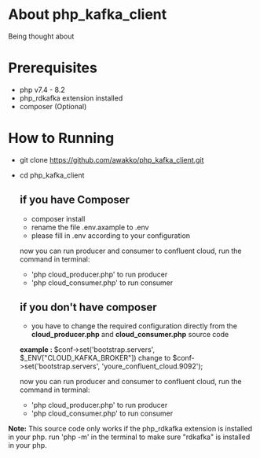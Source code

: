 # About php_kafka_client
Being thought about


# Prerequisites
- php v7.4 - 8.2
- php_rdkafka extension installed
- composer (Optional)


# How to Running
- git clone https://github.com/awakko/php_kafka_client.git
- cd php_kafka_client


    ## if you have Composer
    - composer install
    - rename the file .env.axample to .env
    - please fill in .env according to your configuration

    now you can run producer and consumer to confluent cloud, run the command in terminal:

    - 'php cloud_producer.php' to run producer
    - 'php cloud_consumer.php' to run consumer


    ## if you don't have composer
    - you have to change the required configuration directly from the <b>cloud_producer.php</b> and <b>cloud_consumer.php</b> source code
    
    <b>example : </b>
    $conf->set('bootstrap.servers', $_ENV["CLOUD_KAFKA_BROKER"])
                            change to
    $conf->set('bootstrap.servers', 'youre_confluent_cloud.9092');

    now you can run producer and consumer to confluent cloud, run the command in terminal:
    - 'php cloud_producer.php' to run producer
    - 'php cloud_consumer.php' to run consumer


<b>Note:</b> 
This source code only works if the php_rdkafka extension is installed in your php. 
run 'php -m' in the terminal to make sure "rdkafka" is installed in your php.
